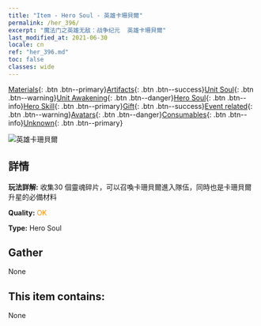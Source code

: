 ```yaml
---
title: "Item - Hero Soul - 英雄卡珊貝爾"
permalink: /her_396/
excerpt: "魔法门之英雄无敌：战争纪元  英雄卡珊貝爾"
last_modified_at: 2021-06-30
locale: cn
ref: "her_396.md"
toc: false
classes: wide
---
```

 [Materials](/ItemsCN/){: .btn .btn--primary}[Artifacts](/ItemsCN/Artifacts/){: .btn .btn--success}[Unit Soul](/ItemsCN/UnitSoul/){: .btn .btn--warning}[Unit Awakening](/ItemsCN/UnitAwakening/){: .btn .btn--danger}[Hero Soul](/ItemsCN/HeroSoul/){: .btn .btn--info}[Hero Skill](/ItemsCN/HeroSkill/){: .btn .btn--primary}[Gift](/ItemsCN/Gift/){: .btn .btn--success}[Event related](/ItemsCN/Events/){: .btn .btn--warning}[Avatars](/ItemsCN/Avatars/){: .btn .btn--danger}[Consumables](/ItemsCN/Consumables/){: .btn .btn--info}[Unknown](/ItemsCN/Unknown/){: .btn .btn--primary}

 ![英雄卡珊貝爾](/images/h/h_Cassanbel.jpg)

## 詳情
 **玩法詳解:**  收集30 個靈魂碎片，可以召喚卡珊貝爾進入隊伍，同時也是卡珊貝爾升星的必備材料

 **Quality:** <span style="color: #FF8C00">OK</span>

 **Type:** Hero Soul

## Gather

  None

## This item contains:

  None

